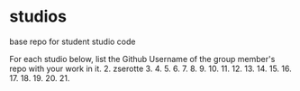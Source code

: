 # studios
base repo for student studio code

For each studio below, list the Github Username of the group member's repo with your work in it.
2. zserotte
3.
4.
5.
6.
7.
8.
9.
10.
11.
12.
13.
14.
15.
16.
17.
18.
19.
20.
21.

